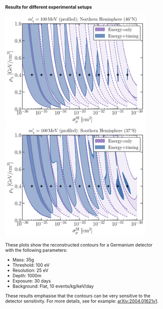 #### Results for different experimental setups

<img src="contour_Final_100_N_all.jpg" class="center" width="450"><img src="contour_Final_100_S_all.jpg" class="center" width="450">
 
These plots show the reconstructed contours for a Germanium detector with the following parameters:
* Mass: 35g  
* Threshold: 100 eV  
* Resolution: 25 eV  
* Depth: 1000m  
* Exposure: 30 days  
* Background: Flat, 10 events/kg/keV/day

These results emphasise that the contours can be very sensitive to the detector sensitivity. For more details, see for example: [arXiv:2004.01621v1](https://arxiv.org/abs/2004.01621v1).